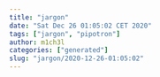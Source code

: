 ```yaml
---
title: "jargon"
date: "Sat Dec 26 01:05:02 CET 2020"
tags: ["jargon", "pipotron"]
author: m1ch3l
categories: ["generated"]
slug: "jargon/2020-12-26-01:05:02"
---
```



